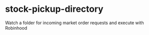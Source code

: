 # stock-pickup-directory
Watch a folder for incoming market order requests and execute with Robinhood
